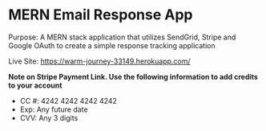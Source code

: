 # MERN Email Response App

Purpose: A MERN stack application that utilizes SendGrid, Stripe and Google OAuth to create a simple response tracking application

Live Site:  https://warm-journey-33149.herokuapp.com/

**Note on Stripe Payment Link. Use the following information to add credits to your account**
* CC #: 4242 4242 4242 4242
* Exp: Any future date
* CVV: Any 3 digits
